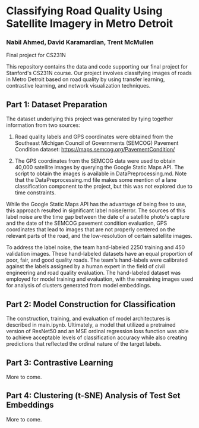 # Classifying Road Quality Using Satellite Imagery in Metro Detroit
### Nabil Ahmed, David Karamardian, Trent McMullen

Final project for CS231N

This repository contains the data and code supporting our final project for Stanford's CS231N course. 
Our project involves classifying images of roads in Metro Detroit based on road quality by using 
transfer learning, contrastive learning, and network visualization techniques.

## Part 1: Dataset Preparation

The dataset underlying this project was generated by tying together information from two sources:

1. Road quality labels and GPS coordinates were obtained from the 
Southeast Michigan Council of Governments (SEMCOG) Pavement Condition dataset:
https://maps.semcog.org/PavementCondition/

2. The GPS coordinates from the SEMCOG data were used to obtain 40,000 satellite images by 
querying the Google Static Maps API. The script to obtain the images is available in DataPreprocessing.md.
Note that the DataPreprocessing.md file makes some mention of a lane classification component to the
project, but this was not explored due to time constraints. 

While the Google Static Maps API has the advantage of being free to use, this approach resulted 
in significant label noise/error. The sources of this label noise are the time gap between the date
of a satellite photo's capture and the date of the SEMCOG pavement condition evaluation, GPS coordinates
that lead to images that are not properly centered on the relevant parts of the road, and the 
low-resolution of certain satellite images.

To address the label noise, the team hand-labeled 2250 training and 450 validation images. These 
hand-labeled datasets have an equal proportion of poor, fair, and good quality roads. The team's hand-labels
were calibrated against the labels assigned by a human expert in the field of civil engineering and road
quality evaluation. The hand-labeled dataset was employed for model training and evaluation, with the 
remaining images used for analysis of clusters generated from model embeddings. 

## Part 2: Model Construction for Classification

The construction, training, and evaluation of model architectures is described in main.ipynb. 
Ultimately, a model that utilized a pretrained version of ResNet50 and an MSE ordinal regression
loss function was able to achieve acceptable levels of classification accuracy while also creating
predictions that reflected the ordinal nature of the target labels. 

## Part 3: Contrastive Learning

More to come.

## Part 4: Clustering (t-SNE) Analysis of Test Set Embeddings

More to come.
